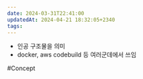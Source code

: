 ```yaml
---
date: 2024-03-31T22:41:00
updatedAt: 2024-04-21 18:32:05+2340
tags: 
---
```

- 인공 구조물을 의미
- docker, aws codebuild 등 여러군데에서 쓰임


#Concept 